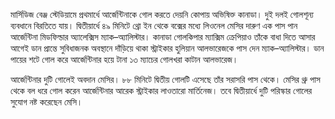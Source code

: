 মার্সিডিজ বেঞ্জ স্টেডিয়ামে প্রথমার্ধে আর্জেন্টিনাকে গোল করতে দেয়নি কোপায় অভিষিক্ত কানাডা। দুই দলই গোলশূন্য ব্যবধানে বিরতিতে যায়। দ্বিতীয়ার্ধে ৪৯ মিনিটে থ্রো ইন থেকে বক্সের মধ্যে লিওনেল মেসির দারুণ এক পাস পান আর্জেন্টিনা মিডফিল্ডার অ্যালেক্সিস ম্যাক–অ্যালিস্টার। কানাডা গোলকিপার ম্যাক্সিম ক্রেপিয়াও তাঁকে বাধা দিতে আসার আগেই ডান প্রান্তে সুবিধাজনক অবস্থানে দাঁড়িয়ে থাকা স্ট্রাইকার হুলিয়ান আলভারেজকে পাস দেন ম্যাক–অ্যালিস্টার। ডান পায়ের শটে গোল করে আর্জেন্টিনার হয়ে টানা ১৩ ম্যাচের গোলখরা কাটান আলভারেজ।

আর্জেন্টিনার দুটি গোলেই অবদান মেসির। ৮৮ মিনিটে দ্বিতীয় গোলটি এসেছে তাঁর সরাসরি পাস থেকে। মেসির থ্রু পাস থেকে বল ধরে গোল করেন আর্জেন্টিনার আরেক স্ট্রাইকার লাওতারো মার্তিনেজ। তবে দ্বিতীয়ার্ধে দুটি পরিস্কার গোলের সুযোগ নষ্ট করেছেন মেসি।
